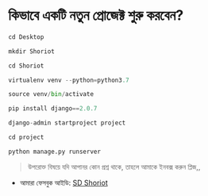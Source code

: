 # কিভাবে একটি নতুন প্রোজেক্ট শুরু করবেন?  

```python
cd Desktop

mkdir Shoriot

cd Shoriot

virtualenv venv --python=python3.7

source venv/bin/activate

pip install django==2.0.7

django-admin startproject project

cd project

python manage.py runserver
```
> উপরোক্ত বিষয়ে যদি আপানর কোন প্রশ্ন থাকে, তাহলে আমাকে ইনবক্স 
করুন প্লিজ,,

* আমারা ফেসবুক আইডি:  [SD Shoriot](https://www.facebook.com/shoriot)
